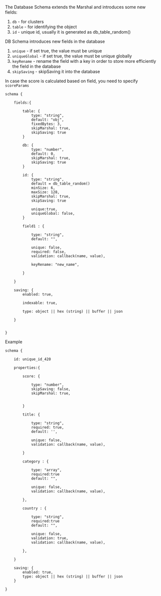 The Database Schema extends the Marshal and introduces some new fields:

1. `db` - for clusters
2. `table` - for identifying the object
3. `id` - unique id, usually it is generated as db_table_random()

DB Schema introduces new fields in the database
  
1. `unique` - if set true, the value must be unique
2. `uniqueGlobal` - if set true, the value must be unique globally
3. `keyRename` - rename the field with a key in order to store more efficiently the field in the database
4. `skipSaving` - skipSaving it into the database

In case the score is calculated based on field, you need to specify `scoreParams`


```
schema {

    fields:{
    
        table: {
            type: "string",
            default: "obj",
            fixedBytes: 3,    
            skipMarshal: true,
            skipSaving: true
        }
        
        db: {
            type: "number",
            default: 0,
            skipMarshal: true,
            skipSaving: true
        }
        
        id: {
            type: "string",
            default = db_table_random()
            minSize: 6,
            maxSize: 128,
            skipMarshal: true,
            skipSaving: true

            unique:true,
            uniqueGlobal: false,
        }

        field1 : {

            type: "string",
            default: "",

            unique: false,
            required: false,
            validation: callback(name, value),
            
            keyRename: "new_name",
            
        }
        
    }       
        
    saving: {
        enabled: true,
              
        indexable: true,
          
        type: object || hex (string) || buffer || json
        
    }      

   
}
```


Example

```
schema {

    id: unique_id_420 

    properties:{
    
        score: {
        
            type: "number",
            skipSaving: false,
            skipMarshal: true,
            
        
        }
    
        title: {
        
            type: "string",
            required: true,
            default: '',
            
            unique: false,
            validation: callback(name, value),
            
        }
        
        category : {
        
            type: "array",
            required:true
            default: "",
            
            unique: false,
            validation: callback(name, value),           
            
        },
        
        country : {
                
            type: "string",
            required:true
            default: "",
            
            unique: false,
            validation: true,
            validation: callback(name, value),
            
        },
    
    }
    
    saving: {
        enabled: true,        
        type: object || hex (string) || buffer || json
    }

}
```